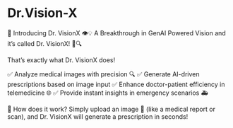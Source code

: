 # Dr.Vision-X
🚀 Introducing Dr. VisionX 👁️💡
A Breakthrough in GenAI Powered Vision and it’s called Dr. VisionX! 🤖🔍

That’s exactly what Dr. VisionX does! 

✅ Analyze medical images with precision 🔍
✅ Generate AI-driven prescriptions based on image input 
✅ Enhance doctor-patient efficiency in telemedicine 🌐
✅ Provide instant insights in emergency scenarios 🚑

🔬 How does it work?
Simply upload an image 📸 (like a medical report or scan), and Dr. VisionX will generate a prescription in seconds!
